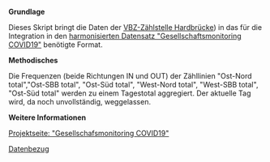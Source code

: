 
**Grundlage**

Dieses Skript bringt die Daten der [VBZ-Zählstelle Hardbrücke](https://data.stadt-zuerich.ch/dataset/vbz_frequenzen_hardbruecke)) in das für die Integration in den [harmonisierten Datensatz "Gesellschaftsmonitoring COVID19"](https://raw.githubusercontent.com/statistikZH/covid19monitoring/master/covid19socialmonitoring.csv) benötigte Format. 

**Methodisches**

Die Frequenzen (beide Richtungen IN und OUT) der Zähllinien "Ost-Nord total","Ost-SBB total", "Ost-Süd total", "West-Nord total", "West-SBB total",  "Ost-Süd total" werden zu einem Tagestotal aggregiert. Der aktuelle Tag wird, da noch unvollständig, weggelassen.

**Weitere Informationen**

[Projektseite: "Gesellschafsmonitoring COVID19"](https://github.com/statistikZH/covid19monitoring)

[Datenbezug](https://www.web.statistik.zh.ch/covid19_indikatoren_uebersicht/#/)






